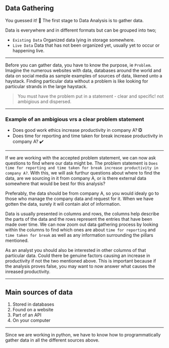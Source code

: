 ## Data Gathering

You guessed it! 🎊
The first stage to Data Analysis is to gather data.

Data is everywhere and in different formats but can be grouped into two;
- `Existing Data` Organized data lying in storage somewhere.
- `Live Data` Data that has not been organized yet, usually yet to occur or happening live.

---
Before you can gather data, you have to know the purpose, ie `Problem`. 
Imagine the numerous websites with data, databases around the world and data on social media as sample examples of sources of data, likened unto a haystack.
Finding particular data without a problem is like looking for particular strands in the large haystack.

> You must have the problem put in a statement - clear and specific! not ambigious and dispersed.

---
### Example of an ambigious vrs a clear problem statement
- Does good work ethics increase productivity in company A? ❎
- Does time for reporting and time taken for break increase productivity in company A? ✔️

---
If we are working with the accepted problem statement, we can now ask questions to find where our data might be.
The problem statement is `Does time for reporting and time taken for break increase productivity in company A?`. With this, we will ask furthur questions about where to find the data, are we sourcing in it from company A, or is there external data somewhere that would be best for this analysis?

Preferably, the data should be from company A, so you would idealy go to those who manage the company data and request for it.
When we have gotten the data, surely it will contain alot of information. 

Data is usually presented in columns and rows, the columns help describe the parts of the data and the rows represent the entries that have been made over time.
We can now zoom out data gathering process by looking within the columns to find which ones are about `time for reporting` and `time taken for break` as well as any information surrounding the pillars mentioned.

As an analyst you should also be interested in other columns of that particular data. Could there be genuine factors causing an increase in productivity if not the two mentioned above. This is important because if the analysis proves false, you may want to now answer what causes the inreased productivity.

---
## Main sources of data
1. Stored in databases
2. Found on a website
3. Part of an API
4. On your computer

---
Since we are working in python, we have to know how to programmatically gather data in all the different sources above.
